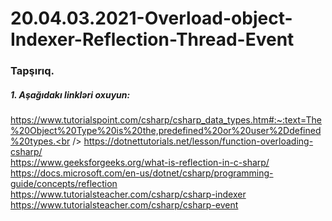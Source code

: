 # 20.04.03.2021-Overload-object-Indexer-Reflection-Thread-Event

### Tapşırıq.


##### 1. Aşağıdakı linkləri oxuyun:
https://www.tutorialspoint.com/csharp/csharp_data_types.htm#:~:text=The%20Object%20Type%20is%20the,predefined%20or%20user%2Ddefined%20types.<br />
https://dotnettutorials.net/lesson/function-overloading-csharp/<br />
https://www.geeksforgeeks.org/what-is-reflection-in-c-sharp/<br />
https://docs.microsoft.com/en-us/dotnet/csharp/programming-guide/concepts/reflection<br />
https://www.tutorialsteacher.com/csharp/csharp-indexer<br />
https://www.tutorialsteacher.com/csharp/csharp-event<br />
